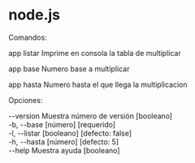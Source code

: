 # node.js
Comandos: 

  app listar  Imprime en consola la tabla de multiplicar
  
  app base    Numero base a multiplicar 
  
  app hasta   Numero hasta el que llega la multiplicacion 
  

Opciones: 

  --version     Muestra número de versión                             [booleano]   
  -b, --base                                                [número] [requerido]   
  -l, --listar                                       [booleano] [defecto: false]   
  -h, --hasta                                              [número] [defecto: 5]   
  --help        Muestra ayuda                                         [booleano] 
